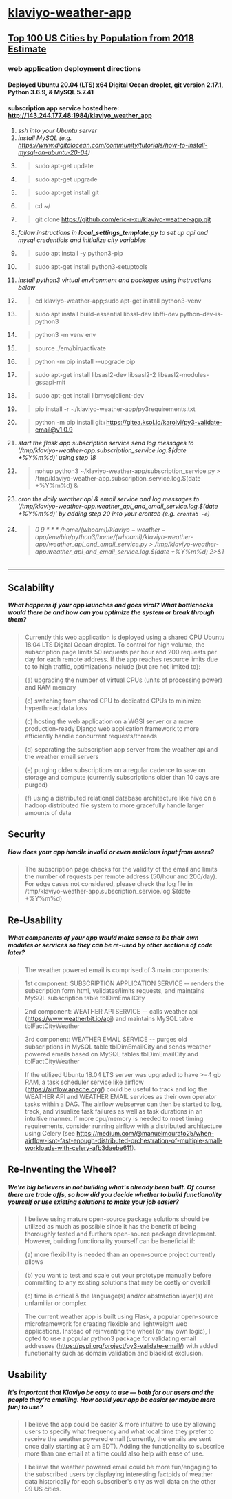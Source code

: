 # [klaviyo-weather-app](https://www.klaviyo.com/weather-app)
## [Top 100 US Cities by Population from 2018 Estimate](https://en.wikipedia.org/wiki/List_of_United_States_cities_by_population)
### web application deployment directions
#### Deployed Ubuntu 20.04 (LTS) x64 Digital Ocean droplet, git version 2.17.1, Python 3.6.9, & MySQL 5.7.41 
#### subscription app service hosted here: http://143.244.177.48:1984/klaviyo_weather_app
1. *ssh into your Ubuntu server*
2. *install MySQL (e.g. https://www.digitalocean.com/community/tutorials/how-to-install-mysql-on-ubuntu-20-04)*
3. > sudo apt-get update
4. > sudo apt-get upgrade
5. > sudo apt-get install git
6. > cd ~/
7. > git clone https://github.com/eric-r-xu/klaviyo-weather-app.git
8. *follow instructions in **local_settings_template.py** to set up api and mysql credentials and initialize city variables*
9. > sudo apt install -y python3-pip
10. > sudo apt-get install python3-setuptools
11. *install python3 virtual environment and packages using instructions below*
12. > cd klaviyo-weather-app;sudo apt-get install python3-venv
13. > sudo apt install build-essential libssl-dev libffi-dev python-dev-is-python3
14. > python3 -m venv env 
15. > source ./env/bin/activate
16. > python -m pip install --upgrade pip
17. > sudo apt-get install libsasl2-dev libsasl2-2 libsasl2-modules-gssapi-mit
18. > sudo apt-get install libmysqlclient-dev
19. > pip install -r ~/klaviyo-weather-app/py3requirements.txt
20. > python -m pip install git+https://gitea.ksol.io/karolyi/py3-validate-email@v1.0.9
21. *start the flask app subscription service send log messages to '/tmp/klaviyo-weather-app.subscription_service.log.$(date +\%Y\%m\%d)' using step 18*
22. > nohup python3 ~/klaviyo-weather-app/subscription_service.py > /tmp/klaviyo-weather-app.subscription_service.log.$(date +\%Y\%m\%d) &
23. *cron the daily weather api & email service and log messages to '/tmp/klaviyo-weather-app.weather_api_and_email_service.log.$(date +\%Y\%m\%d)' by adding step 20 into your crontab (e.g. `crontab -e`)*
24.  > ###### 0 9 * * * /home/$(whoami)/klaviyo-weather-app/env/bin/python3 /home/$(whoami)/klaviyo-weather-app/weather_api_and_email_service.py > /tmp/klaviyo-weather-app.weather_api_and_email_service.log.$(date +\%Y\%m\%d) 2>&1

-----------------------------------------------------------------------------------------------------------------------------

## Scalability 
##### What happens if your app launches and goes viral? What bottlenecks would there be and how can you optimize the system or break through them?

>Currently this web application is deployed using a shared CPU Ubuntu 18.04 LTS Digital Ocean droplet.  To control for high volume, the subscription page limits 50 requests per hour and 200 requests per day for each remote address.  If the app reaches resource limits due to to high traffic, optimizations include (but are not limited to):

>(a) upgrading the number of virtual CPUs (units of processing power) and RAM memory

>(c) switching from shared CPU to dedicated CPUs to minimize hyperthread data loss

>(c) hosting the web application on a WGSI server or a more production-ready Django web application framework to more efficiently handle concurrent requests/threads

>(d) separating the subscription app server from the weather api and the weather email servers

>(e) purging older subscriptions on a regular cadence to save on storage and compute (currently subscriptions older than 10 days are purged)

>(f) using a distributed relational database architecture like hive on a hadoop distributed file system to more gracefully handle larger amounts of data



## Security 
##### How does your app handle invalid or even malicious input from users?

>The subscription page checks for the validity of the email and limits the number of requests per remote address (50/hour and 200/day).  For edge cases not considered, please check the log file in /tmp/klaviyo-weather-app.subscription_service.log.$(date +\%Y\%m\%d)

## Re-Usability 
##### What components of your app would make sense to be their own modules or services so they can be re-used by other sections of code later?

>The weather powered email is comprised of 3 main components: 

>1st component: SUBSCRIPTION APPLICATION SERVICE -- renders the subscription form html, validates/limits requests, and maintains MySQL subscription table tblDimEmailCity

>2nd component: WEATHER API SERVICE -- calls weather api (https://www.weatherbit.io/api) and maintains MySQL table tblFactCityWeather

>3rd component: WEATHER EMAIL SERVICE -- purges old subscriptions in MySQL table tblDimEmailCity and sends weather powered emails based on MySQL tables tblDimEmailCity and tblFactCityWeather

>If the utilized Ubuntu 18.04 LTS server was upgraded to have >=4 gb RAM, a task scheduler service like airflow (https://airflow.apache.org/) could be useful to track and log the WEATHER API and WEATHER EMAIL services as their own operator tasks within a DAG.  The airflow webserver can then be started to log, track, and visualize task failures as well as task durations in an intuitive manner.  If more cpu/memory is needed to meet timing requirements, consider running airflow with a distributed architecture using Celery (see https://medium.com/@manuelmourato25/when-airflow-isnt-fast-enough-distributed-orchestration-of-multiple-small-workloads-with-celery-afb3daebe611).

## Re-Inventing the Wheel? 
##### We're big believers in not building what's already been built. Of course there are trade offs, so how did you decide whether to build functionality yourself or use existing solutions to make your job easier?

>I believe using mature open-source package solutions should be utilized as much as possible since it has the benefit of being thoroughly tested and furthers open-source package development.  However, building functionality yourself can be beneficial if:

>(a) more flexibility is needed than an open-source project currently allows 

>(b) you want to test and scale out your prototype manually before committing to any existing solutions that may be costly or overkill

>(c) time is critical & the language(s) and/or abstraction layer(s) are unfamiliar or complex

>The current weather app is built using Flask, a popular open-source microframework for creating flexible and lightweight web applications.  Instead of reinventing the wheel (or my own logic), I opted to use a popular python3 package for validating email addresses (https://pypi.org/project/py3-validate-email/) with added functionality such as domain validation and blacklist exclusion.


## Usability 
##### It's important that Klaviyo be easy to use — both for our users and the people they're emailing. How could your app be easier (or maybe more fun) to use?

>I believe the app could be easier & more intuitive to use by allowing users to specify what frequency and what local time they prefer to receive the weather powered email (currently, the emails are sent once daily starting at 9 am EDT).  Adding the functionality to subscribe more than one email at a time could also help with ease of use.


>I believe the weather powered email could be more fun/engaging to the subscribed users by displaying interesting factoids of weather data historically for each subscriber's city as well data on the other 99 US cities.  
